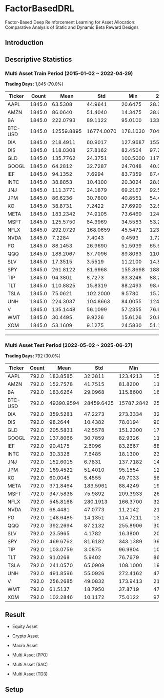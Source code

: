# FactorBasedDRL
Factor-Based Deep Reinforcement Learning for Asset Allocation: Comparative Analysis of Static and Dynamic Beta Reward Designs

Introduction
---

Descriptive Statistics
---

### Multi Asset Train Period (2015-01-02 ~ 2022-04-29)
**Trading Days:** 1,845 (70.0%)  

| Ticker   | Count   | Mean     | Std      | Min      | 25%      | 50%      | 75%      | Max       |
|----------|---------|----------|----------|----------|----------|----------|----------|-----------|
| AAPL     | 1845.0  | 63.5308  | 44.9641  | 20.6475  | 28.3542  | 43.2791  | 88.6624  | 178.6456  |
| AMZN     | 1845.0  | 86.0640  | 51.4040  | 14.3475  | 38.6220  | 82.8110  | 137.7290 | 186.5705  |
| BA       | 1845.0  | 222.0793 | 89.1122  | 95.0100  | 133.7385 | 208.3400 | 320.2827 | 430.3000  |
| BTC-USD  | 1845.0  | 12559.8895 | 16774.0070 | 178.1030 | 704.3760 | 6639.1401 | 11322.1230 | 67566.8281 |
| DIA      | 1845.0  | 218.4911 | 60.9017  | 127.9687 | 155.3648 | 216.8293 | 253.8773 | 344.9316  |
| DIS      | 1845.0  | 118.0308 | 27.8162  | 82.4504  | 97.7316  | 107.0026 | 134.1372 | 198.5992  |
| GLD      | 1845.0  | 135.7762 | 24.3751  | 100.5000 | 117.2900 | 124.3600 | 162.3500 | 193.8900  |
| GOOGL    | 1845.0  | 64.2812  | 32.7287  | 24.7048  | 40.0215  | 55.0001  | 73.5136  | 148.9452  |
| IEF      | 1845.0  | 94.1352  | 7.6994   | 83.7359  | 87.4013  | 90.7012  | 101.7175 | 109.4531  |
| INTC     | 1845.0  | 38.8853  | 10.4100  | 20.3024  | 28.6505  | 40.9945  | 46.8853  | 62.0833   |
| JNJ      | 1845.0  | 111.3771 | 24.1879  | 69.2167  | 92.5680  | 110.6248 | 127.7236 | 168.7964  |
| JPM      | 1845.0  | 86.6236  | 30.7800  | 40.8551  | 54.4398  | 86.4842  | 101.7132 | 155.4105  |
| KO       | 1845.0  | 38.8731  | 7.2422   | 27.6990  | 32.8575  | 37.0763  | 44.5169  | 60.0824   |
| META     | 1845.0  | 183.2342 | 74.9105  | 73.6460  | 124.3180 | 173.2495 | 216.7509 | 380.0948  |
| MSFT     | 1845.0  | 125.5750 | 84.3969  | 34.5583  | 53.2935  | 98.4196  | 192.8626 | 333.1555  |
| NFLX     | 1845.0  | 292.0729 | 168.0659 | 45.5471  | 123.3500 | 300.6900 | 406.2700 | 691.6900  |
| NVDA     | 1845.0  | 7.2284   | 7.4043   | 0.4593   | 1.7205   | 4.6796   | 9.4987   | 33.3111   |
| PG       | 1845.0  | 88.1453  | 26.9690  | 51.5939  | 65.6264  | 74.6642  | 109.6179 | 150.4982  |
| QQQ      | 1845.0  | 188.2067 | 87.7096  | 89.8063  | 110.7672 | 163.1031 | 243.2370 | 394.3982  |
| SLV      | 1845.0  | 17.3515  | 3.5519   | 11.2100  | 14.8800  | 16.0500  | 19.1000  | 27.0000   |
| SPY      | 1845.0  | 261.8122 | 81.6968  | 155.8698 | 188.0715 | 244.7464 | 302.4662 | 454.4669  |
| TIP      | 1845.0  | 94.3801  | 8.7273   | 83.3248  | 88.2454  | 89.7124  | 102.3400 | 113.4396  |
| TLT      | 1845.0  | 110.8825 | 15.8319  | 88.2493  | 98.4755  | 103.1778 | 123.1514 | 148.6342  |
| TSLA     | 1845.0  | 75.0621  | 102.2000 | 9.5780   | 15.7867  | 20.9380  | 74.6420  | 409.9700  |
| UNH      | 1845.0  | 224.3037 | 104.8663 | 84.0055  | 124.9830 | 217.0791 | 278.3788 | 518.5569  |
| V        | 1845.0  | 135.1448 | 56.1099  | 57.2355  | 76.6705  | 131.0597 | 189.6195 | 243.6303  |
| WMT      | 1845.0  | 30.4495  | 9.9226   | 15.6126  | 20.8832  | 28.6357  | 39.8912  | 50.9988   |
| XOM      | 1845.0  | 53.1609  | 9.1275   | 24.5830  | 51.1806  | 55.2828  | 58.2462  | 79.0833   |

---

### Multi Asset Test Period (2022-05-02 ~ 2025-06-27)
**Trading Days:** 792 (30.0%)  

| Ticker   | Count   | Mean     | Std      | Min      | 25%      | 50%      | 75%      | Max       |
|----------|---------|----------|----------|----------|----------|----------|----------|-----------|
| AAPL     | 792.0   | 183.8585 | 32.3811  | 123.4213 | 156.3833 | 181.2653 | 211.3075 | 258.3967  |
| AMZN     | 792.0   | 152.7578 | 41.7515  | 81.8200  | 116.0825 | 145.8450 | 186.4450 | 242.0600  |
| BA       | 792.0   | 183.6264 | 29.0968  | 115.8600 | 162.0875 | 182.6300 | 205.7625 | 264.2700  |
| BTC-USD  | 792.0   | 49390.9594 | 28459.6425 | 15787.2842 | 25825.1890 | 37869.5371 | 67917.6445 | 111673.2812 |
| DIA      | 792.0   | 359.5281 | 47.2273  | 273.3334 | 320.7730 | 344.4039 | 402.5504 | 445.9341  |
| DIS      | 792.0   | 98.2644  | 10.4382  | 78.0194  | 90.3095  | 96.9734  | 107.7699 | 122.9110  |
| GLD      | 792.0   | 205.5831 | 42.5578  | 151.2300 | 173.8125 | 187.1350 | 233.9200 | 316.2900  |
| GOOGL    | 792.0   | 137.8066 | 30.7859  | 82.9326  | 110.9964 | 135.7608 | 164.8655 | 205.8933  |
| IEF      | 792.0   | 90.4175  | 2.6096   | 83.2667  | 88.6824  | 90.4382  | 92.5475  | 95.8498   |
| INTC     | 792.0   | 30.3328  | 7.6485   | 18.1300  | 23.9720  | 29.9236  | 35.0869  | 50.0892   |
| JNJ      | 792.0   | 152.6015 | 6.7831   | 137.7182 | 148.1772 | 152.4500 | 157.2816 | 166.7964  |
| JPM      | 792.0   | 169.4522 | 51.4010  | 95.1554  | 127.3482 | 150.1160 | 207.9168 | 287.3656  |
| KO       | 792.0   | 60.0045  | 5.4555   | 49.7033  | 56.3486  | 58.3107  | 62.1681  | 73.3783   |
| META     | 792.0   | 371.8464 | 183.5961 | 88.4249  | 191.0395 | 330.9146 | 525.1694 | 735.4493  |
| MSFT     | 792.0   | 347.5838 | 75.9892  | 209.3933 | 269.4037 | 365.1847 | 414.0875 | 497.4500  |
| NFLX     | 792.0   | 545.8168 | 280.1913 | 166.3700 | 322.4450 | 466.4300 | 695.9150 | 1323.1200 |
| NVDA     | 792.0   | 68.4481  | 47.0773  | 11.2142  | 21.9290  | 48.1305  | 117.0002 | 157.7500  |
| PG       | 792.0   | 148.6485 | 14.1351  | 114.7211 | 137.9442 | 146.3311 | 161.9682 | 176.2988  |
| QQQ      | 792.0   | 392.2694 | 87.2132  | 255.8906 | 305.0294 | 384.7218 | 473.7189 | 548.0900  |
| SLV      | 792.0   | 23.5965  | 4.1782   | 16.3800  | 20.5875  | 22.1100  | 27.4825  | 33.7400   |
| SPY      | 792.0   | 469.6762 | 81.6182  | 343.1389 | 394.4251 | 444.9231 | 548.9910 | 614.9100  |
| TIP      | 792.0   | 103.0759 | 3.0875   | 96.9804  | 100.8219 | 102.6711 | 105.7446 | 109.5123  |
| TLT      | 792.0   | 91.0268  | 5.9402   | 76.7679  | 86.8438  | 89.7644  | 94.7012  | 107.3878  |
| TSLA     | 792.0   | 241.0570 | 65.0909  | 108.1000 | 191.7975 | 235.8850 | 269.6550 | 479.8600  |
| UNH      | 792.0   | 491.8596 | 55.0926  | 272.4162 | 470.3069 | 492.7936 | 518.7108 | 615.8387  |
| V        | 792.0   | 256.2685 | 49.0832  | 173.9413 | 218.0557 | 251.4155 | 280.4247 | 373.3100  |
| WMT      | 792.0   | 61.5137  | 18.7950  | 37.8719  | 47.2976  | 52.8062  | 78.0749  | 104.5096  |
| XOM      | 792.0   | 102.2846 | 10.1172  | 75.0122  | 97.2676  | 103.4963 | 109.5824 | 122.1211  |



Result
---

- Equity Asset

- Crypto Asset

- Macro Asset

- Multi Asset (PPO)

- Multi Asset (SAC)

- Multi Asset (TD3)

Setup
---

